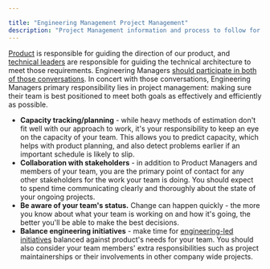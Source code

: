 ```yaml
---

title: "Engineering Management Project Management"
description: "Project Management information and process to follow for Engineering Managers at GitLab."
---
```








[Product](/handbook/product/) is responsible for guiding the direction of our
product, and [technical leaders](../#how-engineering-management-works-at-gitlab)
are responsible for guiding the technical architecture to meet those
requirements. Engineering Managers [should participate in both of
those conversations](/handbook/product-development-flow/#build-phase-1-plan).
In concert with those conversations,  Engineering Managers primary responsibility lies in project management:
making sure their team is best positioned to meet both goals as effectively and
efficiently as possible.

- **Capacity tracking/planning** - while heavy methods of estimation don't fit
  well with our approach to work, it's your responsibility to keep an eye on the
  capacity of your team. This allows you to predict capacity, which helps with
  product planning, and also detect problems earlier if an important schedule is
  likely to slip.
- **Collaboration with stakeholders** - in addition to Product Managers and
  members of your team, you are the primary point of contact for any other
  stakeholders for the work your team is doing. You should expect to spend time
  communicating clearly and thoroughly about the state of your ongoing projects.
- **Be aware of your team's status.** Change can happen quickly - the more you
  know about what your team is working on and how it's going, the better you'll
  be able to make the best decisions.
- **Balance engineering initiatives** - make time for [engineering-led
  initiatives](/handbook/engineering/#engineering-led-initiatives) balanced
  against product's needs for your team. You should also consider your team
  members' extra responsibilities such as project maintainerships or their
  involvements in other company wide projects.
